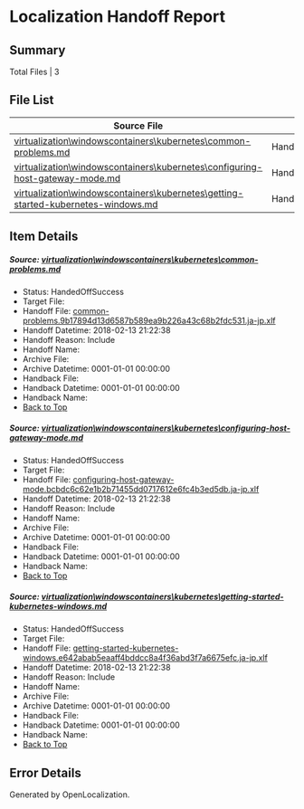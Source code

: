 # <a name='report-top'></a> Localization Handoff Report

## Summary
 Total Files | 3

## File List
 Source File | Status | Details 
 ----------- | ------ | ------- 
 [virtualization\windowscontainers\kubernetes\common-problems.md](https://github.com/Microsoft/Virtualization-Documentation-Private/blob/bbb0992d12417a55ef2db2b19d104ffebbc015b3/virtualization/windowscontainers/kubernetes/common-problems.md) | HandedOffSuccess | [Details](#b6be43f1afabdf8ef9c2ddc6f46ed5ac43a9e7a5356)
 [virtualization\windowscontainers\kubernetes\configuring-host-gateway-mode.md](https://github.com/Microsoft/Virtualization-Documentation-Private/blob/bbb0992d12417a55ef2db2b19d104ffebbc015b3/virtualization/windowscontainers/kubernetes/configuring-host-gateway-mode.md) | HandedOffSuccess | [Details](#849a3522becec7686c605db0709733812d7ff204358)
 [virtualization\windowscontainers\kubernetes\getting-started-kubernetes-windows.md](https://github.com/Microsoft/Virtualization-Documentation-Private/blob/bbb0992d12417a55ef2db2b19d104ffebbc015b3/virtualization/windowscontainers/kubernetes/getting-started-kubernetes-windows.md) | HandedOffSuccess | [Details](#0ccd7dae8da0841c98bec5cdf7345100d1b51107360)

## Item Details
##### <a name='b6be43f1afabdf8ef9c2ddc6f46ed5ac43a9e7a5356'></a> Source: [virtualization\windowscontainers\kubernetes\common-problems.md](https://github.com/Microsoft/Virtualization-Documentation-Private/blob/bbb0992d12417a55ef2db2b19d104ffebbc015b3/virtualization/windowscontainers/kubernetes/common-problems.md)
* Status: HandedOffSuccess
* Target File: 
* Handoff File: [common-problems.9b17894d13d6587b589ea9b226a43c68b2fdc531.ja-jp.xlf](https://github.com/MicrosoftDocs/Virtualization-Documentation-Private.handoff/blob/711395b049b98388c75905dcde3fb6f9dc88b262/ol-handoff/MicrosoftDocs/Virtualization-Documentation-Private.ja-jp/live/common-problems.9b17894d13d6587b589ea9b226a43c68b2fdc531.ja-jp.xlf)
* Handoff Datetime: 2018-02-13 21:22:38
* Handoff Reason: Include
* Handoff Name: 
* Archive File: 
* Archive Datetime: 0001-01-01 00:00:00
* Handback File: 
* Handback Datetime: 0001-01-01 00:00:00
* Handback Name: 
* [Back to Top](#report-top)

##### <a name='849a3522becec7686c605db0709733812d7ff204358'></a> Source: [virtualization\windowscontainers\kubernetes\configuring-host-gateway-mode.md](https://github.com/Microsoft/Virtualization-Documentation-Private/blob/bbb0992d12417a55ef2db2b19d104ffebbc015b3/virtualization/windowscontainers/kubernetes/configuring-host-gateway-mode.md)
* Status: HandedOffSuccess
* Target File: 
* Handoff File: [configuring-host-gateway-mode.bcbdc6c62e1b2b71455dd0717612e6fc4b3ed5db.ja-jp.xlf](https://github.com/MicrosoftDocs/Virtualization-Documentation-Private.handoff/blob/711395b049b98388c75905dcde3fb6f9dc88b262/ol-handoff/MicrosoftDocs/Virtualization-Documentation-Private.ja-jp/live/configuring-host-gateway-mode.bcbdc6c62e1b2b71455dd0717612e6fc4b3ed5db.ja-jp.xlf)
* Handoff Datetime: 2018-02-13 21:22:38
* Handoff Reason: Include
* Handoff Name: 
* Archive File: 
* Archive Datetime: 0001-01-01 00:00:00
* Handback File: 
* Handback Datetime: 0001-01-01 00:00:00
* Handback Name: 
* [Back to Top](#report-top)

##### <a name='0ccd7dae8da0841c98bec5cdf7345100d1b51107360'></a> Source: [virtualization\windowscontainers\kubernetes\getting-started-kubernetes-windows.md](https://github.com/Microsoft/Virtualization-Documentation-Private/blob/bbb0992d12417a55ef2db2b19d104ffebbc015b3/virtualization/windowscontainers/kubernetes/getting-started-kubernetes-windows.md)
* Status: HandedOffSuccess
* Target File: 
* Handoff File: [getting-started-kubernetes-windows.e642abab5eaaff4bddcc8a4f36abd3f7a6675efc.ja-jp.xlf](https://github.com/MicrosoftDocs/Virtualization-Documentation-Private.handoff/blob/711395b049b98388c75905dcde3fb6f9dc88b262/ol-handoff/MicrosoftDocs/Virtualization-Documentation-Private.ja-jp/live/getting-started-kubernetes-windows.e642abab5eaaff4bddcc8a4f36abd3f7a6675efc.ja-jp.xlf)
* Handoff Datetime: 2018-02-13 21:22:38
* Handoff Reason: Include
* Handoff Name: 
* Archive File: 
* Archive Datetime: 0001-01-01 00:00:00
* Handback File: 
* Handback Datetime: 0001-01-01 00:00:00
* Handback Name: 
* [Back to Top](#report-top)


## Error Details

Generated by OpenLocalization.
